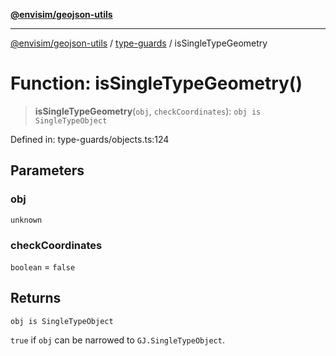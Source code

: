 [**@envisim/geojson-utils**](../../README.md)

---

[@envisim/geojson-utils]() / [type-guards](../README.md) / isSingleTypeGeometry

# Function: isSingleTypeGeometry()

> **isSingleTypeGeometry**(`obj`, `checkCoordinates`): `obj is SingleTypeObject`

Defined in: type-guards/objects.ts:124

## Parameters

### obj

`unknown`

### checkCoordinates

`boolean` = `false`

## Returns

`obj is SingleTypeObject`

`true` if `obj` can be narrowed to `GJ.SingleTypeObject`.
